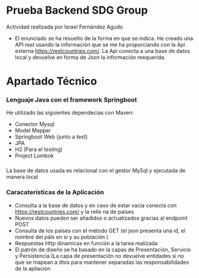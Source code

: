 # Prueba Backend SDG Group
Actividad realizada por Israel Fernández Agudo

* El enunciado se ha resuelto de la forma en que se indica. He creado una API rest usando la
información que se me ha proporciando con la Api externa https://restcountries.com/. La Api conecta
a una base de datos local y devuelve en forma de Json la información reequerida.

# Apartado Técnico

### Lenguaje Java con el framework Springboot
He utilizado las siguientes dependecias con Maven:

* Conector Mysql
* Model Mapper
* Springboot Web (junto a test)
* JPA
* H2 (Para el testing)
* Project Lombok

### 
La base de datos usada es relacional con el gestor MySql y ejecutada de
manera local

### Caracaterísticas de la Aplicación

* Consulta a la base de datos y en caso de estar vacía conecta con https://restcountries.com/ y la relle
na de países
* Nuevos datos pueden ser añadidos o actualizados gracias al endpoint POST
* Consulta de los países con el método GET (el json presenta una id, el nombre del páis en si y su población )
* Respuestas Http dinamicas en función a la tarea realizada
* El patrón de diseño se ha basado en la capas de Presentación, Servicio y Persistencia.(La capa de presentación no devuelve
entidades si no que se mapean a dtos para mantener separadas las responsabilidades de la apliación




